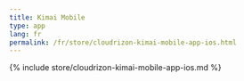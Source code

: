 ```yaml
---
title: Kimai Mobile
type: app 
lang: fr
permalink: /fr/store/cloudrizon-kimai-mobile-app-ios.html
---
```


{% include store/cloudrizon-kimai-mobile-app-ios.md %}
